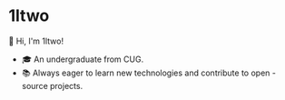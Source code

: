 # 1ltwo
👋 Hi, I'm 1ltwo!
- 🎓 An undergraduate from CUG.
- 📚 Always eager to learn new technologies and contribute to open - source projects.
